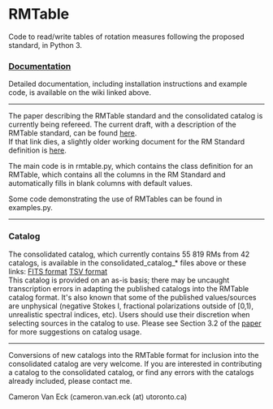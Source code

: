 # RMTable
Code to read/write tables of rotation measures following the proposed standard, in Python 3.

### [Documentation](https://github.com/CIRADA-Tools/RMTable/wiki)
Detailed documentation, including installation instructions and example code, is available on the wiki linked above.  

***

The paper describing the RMTable standard and the consolidated catalog is currently being refereed. The current draft, with a description of the RMTable standard, can be found [here](https://www.dropbox.com/s/ebdnhad8vypx4cc/RMTable.pdf?dl=0).  
If that link dies, a slightly older working document for the RM Standard definition is [here](https://docs.google.com/document/d/1lo-W89G1X7xGoMOPHYS5japxJKPDamjEJ9uIGnRPnpo/edit).

The main code is in rmtable.py, which contains the class definition for an 
RMTable, which contains all the columns in the RM Standard and automatically
fills in blank columns with default values.

Some code demonstrating the use of RMTables can be found in examples.py.

***

### Catalog

The consolidated catalog, which currently contains 55 819 RMs from 42 catalogs, is available in the consolidated_catalog_* files above or these links: [FITS format](https://github.com/CIRADA-Tools/RMTable/raw/master/consolidated_catalog_ver0.2.1.fits.zip) [TSV format](https://github.com/CIRADA-Tools/RMTable/raw/master/consolidated_catalog_ver0.2.1.tsv.zip)  
This catalog is provided on an as-is basis; there may be uncaught transcription errors in adapting the published catalogs into the RMTable catalog format. It's also known that some of the published values/sources are unphysical (negative Stokes I, fractional polarizations outside of \[0,1), unrealistic spectral indices, etc). Users should use their discretion when selecting sources in the catalog to use. Please see Section 3.2 of the [paper](https://www.dropbox.com/s/ebdnhad8vypx4cc/RMTable.pdf?dl=0) for more suggestions on catalog usage.

***

Conversions of new catalogs into the RMTable format for inclusion into the consolidated catalog are very welcome. If you are interested in contributing a catalog to the consolidated catalog, or find any errors with the catalogs already included, please contact me.

Cameron Van Eck (cameron.van.eck (at) utoronto.ca)

